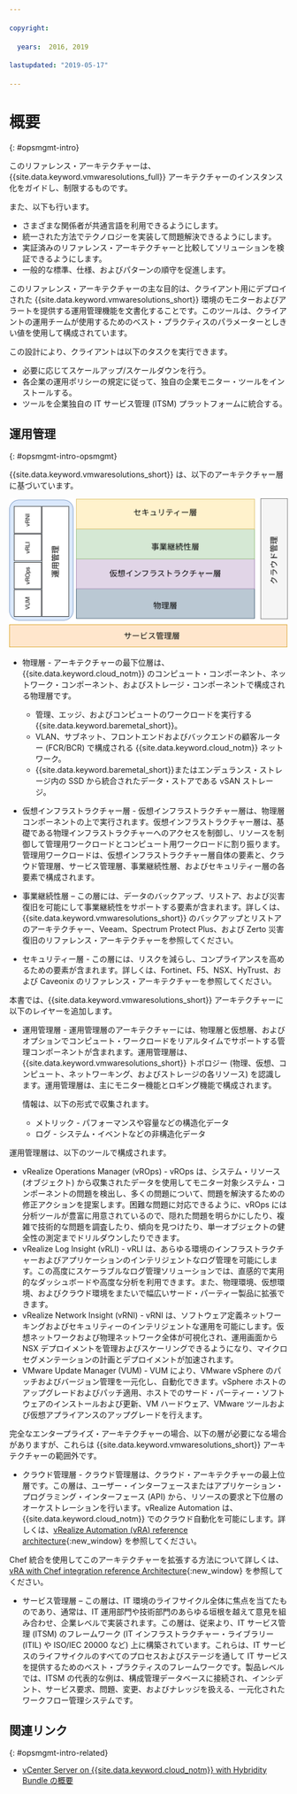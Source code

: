 ```yaml
---

copyright:

  years:  2016, 2019

lastupdated: "2019-05-17"

---
```


# 概要
{: #opsmgmt-intro}

このリファレンス・アーキテクチャーは、{{site.data.keyword.vmwaresolutions_full}} アーキテクチャーのインスタンス化をガイドし、制限するものです。

また、以下も行います。
* さまざまな関係者が共通言語を利用できるようにします。
* 統一された方法でテクノロジーを実装して問題解決できるようにします。
* 実証済みのリファレンス・アーキテクチャーと比較してソリューションを検証できるようにします。
* 一般的な標準、仕様、およびパターンの順守を促進します。

このリファレンス・アーキテクチャーの主な目的は、クライアント用にデプロイされた {{site.data.keyword.vmwaresolutions_short}} 環境のモニターおよびアラートを提供する運用管理機能を文書化することです。このツールは、クライアントの運用チームが使用するためのベスト・プラクティスのパラメーターとしきい値を使用して構成されています。

この設計により、クライアントは以下のタスクを実行できます。
* 必要に応じてスケールアップ/スケールダウンを行う。
* 各企業の運用ポリシーの規定に従って、独自の企業モニター・ツールをインストールする。
* ツールを企業独自の IT サービス管理 (ITSM) プラットフォームに統合する。

## 運用管理
{: #opsmgmt-intro-opsmgmt}

{{site.data.keyword.vmwaresolutions_short}} は、以下のアーキテクチャー層に基づいています。

![アーキテクチャー図](../../images/opsmgmt-architecture.svg "アーキテクチャー図")

* 物理層 - アーキテクチャーの最下位層は、{{site.data.keyword.cloud_notm}} のコンピュート・コンポーネント、ネットワーク・コンポーネント、およびストレージ・コンポーネントで構成される物理層です。
  * 管理、エッジ、およびコンピュートのワークロードを実行する{{site.data.keyword.baremetal_short}}。
  * VLAN、サブネット、フロントエンドおよびバックエンドの顧客ルーター (FCR/BCR) で構成される {{site.data.keyword.cloud_notm}} ネットワーク。
  * {{site.data.keyword.baremetal_short}}またはエンデュランス・ストレージ内の SSD から統合されたデータ・ストアである vSAN ストレージ。

* 仮想インフラストラクチャー層 - 仮想インフラストラクチャー層は、物理層コンポーネントの上で実行されます。仮想インフラストラクチャー層は、基礎である物理インフラストラクチャーへのアクセスを制御し、リソースを制御して管理用ワークロードとコンピュート用ワークロードに割り振ります。管理用ワークロードは、仮想インフラストラクチャー層自体の要素と、クラウド管理層、サービス管理層、事業継続性層、およびセキュリティー層の各要素で構成されます。

* 事業継続性層 – この層には、データのバックアップ、リストア、および災害復旧を可能にして事業継続性をサポートする要素が含まれます。詳しくは、{{site.data.keyword.vmwaresolutions_short}} のバックアップとリストアのアーキテクチャー、Veeam、Spectrum Protect Plus、および Zerto 災害復旧のリファレンス・アーキテクチャーを参照してください。

* セキュリティー層 - この層には、リスクを減らし、コンプライアンスを高めるための要素が含まれます。詳しくは、Fortinet、F5、NSX、HyTrust、および Caveonix のリファレンス・アーキテクチャーを参照してください。

本書では、{{site.data.keyword.vmwaresolutions_short}} アーキテクチャーに以下のレイヤーを追加します。

* 運用管理層 - 運用管理層のアーキテクチャーには、物理層と仮想層、およびオプションでコンピュート・ワークロードをリアルタイムでサポートする管理コンポーネントが含まれます。運用管理層は、{{site.data.keyword.vmwaresolutions_short}} トポロジー (物理、仮想、コンピュート、ネットワーキング、およびストレージの各リソース) を認識します。運用管理層は、主にモニター機能とロギング機能で構成されます。

  情報は、以下の形式で収集されます。
    * メトリック - パフォーマンスや容量などの構造化データ
    * ログ - システム・イベントなどの非構造化データ

運用管理層は、以下のツールで構成されます。

* vRealize Operations Manager (vROps) - vROps は、システム・リソース (オブジェクト) から収集されたデータを使用してモニター対象システム・コンポーネントの問題を検出し、多くの問題について、問題を解決するための修正アクションを提案します。困難な問題に対応できるように、vROps には分析ツールが豊富に用意されているので、隠れた問題を明らかにしたり、複雑で技術的な問題を調査したり、傾向を見つけたり、単一オブジェクトの健全性の測定までドリルダウンしたりできます。
* vRealize Log Insight (vRLI) - vRLI は、あらゆる環境のインフラストラクチャーおよびアプリケーションのインテリジェントなログ管理を可能にします。この高度にスケーラブルなログ管理ソリューションでは、直感的で実用的なダッシュボードや高度な分析を利用できます。また、物理環境、仮想環境、およびクラウド環境をまたいで幅広いサード・パーティー製品に拡張できます。
* vRealize Network Insight (vRNI) - vRNI は、ソフトウェア定義ネットワーキングおよびセキュリティーのインテリジェントな運用を可能にします。仮想ネットワークおよび物理ネットワーク全体が可視化され、運用画面から NSX デプロイメントを管理およびスケーリングできるようになり、マイクロセグメンテーションの計画とデプロイメントが加速されます。
* VMware Update Manager (VUM) - VUM により、VMware vSphere のパッチおよびバージョン管理を一元化し、自動化できます。vSphere ホストのアップグレードおよびパッチ適用、ホストでのサード・パーティー・ソフトウェアのインストールおよび更新、VM ハードウェア、VMware ツールおよび仮想アプライアンスのアップグレードを行えます。

完全なエンタープライズ・アーキテクチャーの場合、以下の層が必要になる場合がありますが、これらは {{site.data.keyword.vmwaresolutions_short}} アーキテクチャーの範囲外です。

* クラウド管理層 - クラウド管理層は、クラウド・アーキテクチャーの最上位層です。この層は、ユーザー・インターフェースまたはアプリケーション・プログラミング・インターフェース (API) から、リソースの要求と下位層のオーケストレーションを行います。vRealize Automation は、{{site.data.keyword.cloud_notm}} でのクラウド自動化を可能にします。詳しくは、[vRealize Automation (vRA) reference architecture](https://www.ibm.com/cloud/garage/files/IBM_Cloud_for_VMware_Solutions_VRA_Architecture_v1.pdf){:new_window} を参照してください。

Chef 統合を使用してこのアーキテクチャーを拡張する方法について詳しくは、[vRA with Chef integration reference Architecture](https://www.ibm.com/cloud/garage/files/IBM_Cloud_for_VMware_Solutions_VRA_Chef_Integration_Architecture.pdf){:new_window} を参照してください。

* サービス管理層 – この層は、IT 環境のライフサイクル全体に焦点を当てたものであり、通常は、IT 運用部門や技術部門のあらゆる垣根を越えて意見を組み合わせ、企業レベルで実装されます。この層は、従来より、IT サービス管理 (ITSM) のフレームワーク (IT インフラストラクチャー・ライブラリー (ITIL) や ISO/IEC 20000 など) 上に構築されています。これらは、IT サービスのライフサイクルのすべてのプロセスおよびステージを通して IT サービスを提供するためのベスト・プラクティスのフレームワークです。製品レベルでは、ITSM の代表的な例は、構成管理データベースに接続され、インシデント、サービス要求、問題、変更、およびナレッジを扱える、一元化されたワークフロー管理システムです。

## 関連リンク
{: #opsmgmt-intro-related}

* [vCenter Server on {{site.data.keyword.cloud_notm}} with Hybridity Bundle の概要](/docs/services/vmwaresolutions/archiref/vcs?topic=vmware-solutions-vcs-hybridity-intro)
